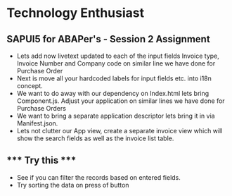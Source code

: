 # Technology Enthusiast
## SAPUI5 for ABAPer's - Session 2 Assignment
- Lets add now livetext updated to each of the input fields Invoice type, Invoice Number and Company code on similar line we have done for Purchase Order
- Next is move all your hardcoded labels for input fields etc. into i18n concept.
- We want to do away with our dependency on Index.html lets bring Component.js. Adjust your application on similar lines we have done for Purchase Orders
- We want to bring a separate application descriptor lets bring it in via Manifest.json.
- Lets not clutter our App view, create a separate invoice view which will show the search fields as well as the invoice list table. 

## *** Try this ***
- See if you can filter the records based on entered fields.
- Try sorting the data on press of button
